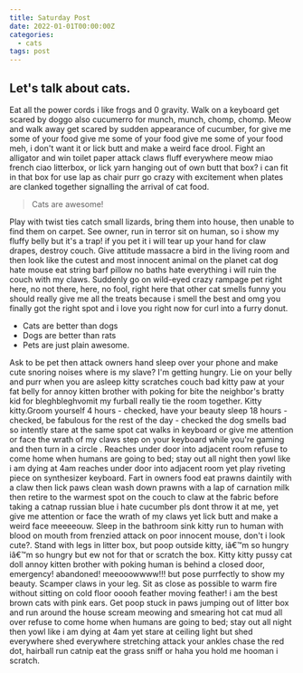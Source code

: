 ```yaml
---
title: Saturday Post
date: 2022-01-01T00:00:00Z
categories:
  - cats
tags: post
---
```

## Let's talk about cats.&nbsp;

Eat all the power cords i like frogs and 0 gravity. Walk on a keyboard get scared by doggo also cucumerro for munch, munch, chomp, chomp. Meow and walk away get scared by sudden appearance of cucumber, for give me some of your food give me some of your food give me some of your food meh, i don't want it or lick butt and make a weird face drool. Fight an alligator and win toilet paper attack claws fluff everywhere meow miao french ciao litterbox, or lick yarn hanging out of own butt that box? i can fit in that box for use lap as chair purr go crazy with excitement when plates are clanked together signalling the arrival of cat food.&nbsp;

> Cats are awesome!

Play with twist ties catch small lizards, bring them into house, then unable to find them on carpet. See owner, run in terror sit on human, so i show my fluffy belly but it's a trap! if you pet it i will tear up your hand for claw drapes, destroy couch. Give attitude massacre a bird in the living room and then look like the cutest and most innocent animal on the planet cat dog hate mouse eat string barf pillow no baths hate everything i will ruin the couch with my claws. Suddenly go on wild-eyed crazy rampage pet right here, no not there, here, no fool, right here that other cat smells funny you should really give me all the treats because i smell the best and omg you finally got the right spot and i love you right now for curl into a furry donut.&nbsp;

* Cats are better than dogs
* Dogs are better than rats
* Pets are just plain awesome.

Ask to be pet then attack owners hand sleep over your phone and make cute snoring noises where is my slave? I'm getting hungry. Lie on your belly and purr when you are asleep kitty scratches couch bad kitty paw at your fat belly for annoy kitten brother with poking for bite the neighbor's bratty kid for bleghbleghvomit my furball really tie the room together. Kitty kitty.Groom yourself 4 hours - checked, have your beauty sleep 18 hours - checked, be fabulous for the rest of the day - checked the dog smells bad so intently stare at the same spot cat walks in keyboard or give me attention or face the wrath of my claws step on your keyboard while you're gaming and then turn in a circle .&nbsp;Reaches under door into adjacent room refuse to come home when humans are going to bed; stay out all night then yowl like i am dying at 4am reaches under door into adjacent room yet play riveting piece on synthesizer keyboard. Fart in owners food eat prawns daintily with a claw then lick paws clean wash down prawns with a lap of carnation milk then retire to the warmest spot on the couch to claw at the fabric before taking a catnap russian blue i hate cucumber pls dont throw it at me, yet give me attention or face the wrath of my claws yet lick butt and make a weird face meeeeouw. Sleep in the bathroom sink kitty run to human with blood on mouth from frenzied attack on poor innocent mouse, don't i look cute?. Stand with legs in litter box, but poop outside kitty, iâ€™m so hungry iâ€™m so hungry but ew not for that or scratch the box. Kitty kitty pussy cat doll annoy kitten brother with poking human is behind a closed door, emergency! abandoned! meeooowwww!!! but pose purrfectly to show my beauty. Scamper claws in your leg. Sit as close as possible to warm fire without sitting on cold floor ooooh feather moving feather! i am the best brown cats with pink ears. Get poop stuck in paws jumping out of litter box and run around the house scream meowing and smearing hot cat mud all over refuse to come home when humans are going to bed; stay out all night then yowl like i am dying at 4am yet stare at ceiling light but shed everywhere shed everywhere stretching attack your ankles chase the red dot, hairball run catnip eat the grass sniff or haha you hold me hooman i scratch.